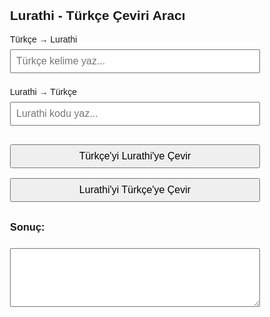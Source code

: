 <!DOCTYPE html>
<html lang="tr">
<head>
<meta charset="UTF-8" />
<meta name="viewport" content="width=device-width, initial-scale=1" />
<title>Lurathi Çeviri Aracı</title>
<style>
  body { font-family: Arial, sans-serif; max-width: 400px; margin: auto; padding: 1rem; }
  input, textarea, button { width: 100%; margin: 0.5rem 0; padding: 0.5rem; font-size: 1rem; }
  button { cursor: pointer; }
</style>
</head>
<body>

<h2>Lurathi - Türkçe Çeviri Aracı</h2>

<label>Türkçe → Lurathi</label>
<input type="text" id="turkce" placeholder="Türkçe kelime yaz..." />

<label>Lurathi → Türkçe</label>
<input type="text" id="lurathi" placeholder="Lurathi kodu yaz..." />

<button onclick="turkceToLurathi()">Türkçe'yi Lurathi'ye Çevir</button>
<button onclick="lurathiToTurkce()">Lurathi'yi Türkçe'ye Çevir</button>

<h3>Sonuç:</h3>
<textarea id="sonuc" rows="4" readonly></textarea>

<script>
  const alphabet = {
    'A': 'ah', 'B': 'buh', 'C': 'seh', 'D': 'duh', 'E': 'eh', 'F': 'fuh', 'G': 'guh',
    'H': 'huh', 'I': 'ih', 'J': 'juh', 'K': 'kuh', 'L': 'luh', 'M': 'muh', 'N': 'nuh',
    'O': 'oh', 'P': 'puh', 'Q': 'quh', 'R': 'ruh', 'S': 'suh', 'T': 'tuh', 'U': 'uh',
    'V': 'vuh', 'W': 'wuh', 'X': 'xuh', 'Y': 'yuh', 'Z': 'zuh'
  };

  function turkceToLurathi() {
    let input = document.getElementById('turkce').value.toUpperCase();
    let result = '';
    for(let ch of input) {
      if(alphabet[ch]) {
        result += alphabet[ch] + ' ';
      } else {
        result += ch + ' '; // boşluk, noktalama vs
      }
    }
    document.getElementById('sonuc').value = result.trim();
  }

  function lurathiToTurkce() {
    let input = document.getElementById('lurathi').value.trim().toLowerCase();
    let result = '';
    // Alfabenin tersini oluştur
    let reverseAlphabet = {};
    for(let key in alphabet) {
      reverseAlphabet[alphabet[key]] = key;
    }

    // input'u kelimelere böl
    let parts = input.split(/\s+/);
    for(let p of parts) {
      if(reverseAlphabet[p]) {
        result += reverseAlphabet[p];
      } else {
        result += '?'; // bilinmeyen kod
      }
    }
    document.getElementById('sonuc').value = result;
  }
</script>

</body>
</html>
